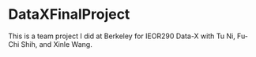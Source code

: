 # DataXFinalProject

This is a team project I did at Berkeley for IEOR290 Data-X with Tu Ni, Fu-Chi Shih, and Xinle Wang.
